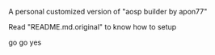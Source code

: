 A personal customized version of "aosp builder by apon77"

Read "README.md.original" to know how to setup

go go yes
